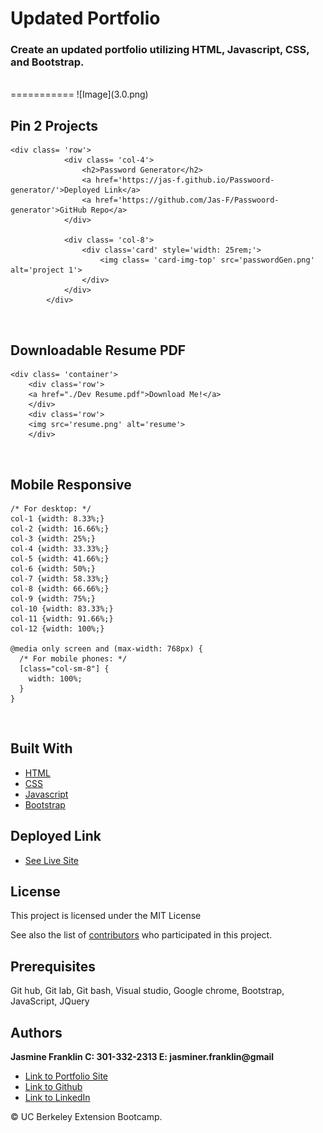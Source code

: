 # Updated Portfolio

### Create an updated portfolio utilizing HTML, Javascript, CSS, and Bootstrap.
<br>
===========
![Image](3.0.png)

<br>

## Pin 2 Projects

```
<div class= 'row'>
            <div class= 'col-4'>
                <h2>Password Generator</h2>
                <a href='https://jas-f.github.io/Passwoord-generator/'>Deployed Link</a>
                <a href='https://github.com/Jas-F/Passwoord-generator'>GitHub Repo</a>
            </div>

            <div class= 'col-8'>
                <div class='card' style='width: 25rem;'>
                    <img class= 'card-img-top' src='passwordGen.png' alt='project 1'>
                </div>
            </div>       
        </div>

```
<br>

## Downloadable Resume PDF

```
<div class= 'container'>
    <div class='row'>
    <a href="./Dev Resume.pdf">Download Me!</a>
    </div>
    <div class='row'>
    <img src='resume.png' alt='resume'>
    </div>
```
<br>

## Mobile Responsive

```
/* For desktop: */
col-1 {width: 8.33%;}
col-2 {width: 16.66%;}
col-3 {width: 25%;}
col-4 {width: 33.33%;}
col-5 {width: 41.66%;}
col-6 {width: 50%;}
col-7 {width: 58.33%;}
col-8 {width: 66.66%;}
col-9 {width: 75%;}
col-10 {width: 83.33%;}
col-11 {width: 91.66%;}
col-12 {width: 100%;}

@media only screen and (max-width: 768px) {
  /* For mobile phones: */
  [class="col-sm-8"] {
    width: 100%;
  }
}
```

<br>

## Built With

* [HTML](https://developer.mozilla.org/en-US/docs/Web/HTML)
* [CSS](https://developer.mozilla.org/en-US/docs/Web/CSS)
* [Javascript](https://developer.mozilla.org/en-US/docs/Web/JavaScript)
* [Bootstrap](https://getbootstrap.com/)

## Deployed Link

* [See Live Site](https://jas-f.github.io/updated-portfolio/)

## License

This project is licensed under the MIT License 

See also the list of [contributors](https://github.com/your/project/contributors) who participated in this project.

## Prerequisites

Git hub,
Git lab,
Git bash,
Visual studio,
Google chrome,
Bootstrap,
JavaScript,
JQuery

## Authors

**Jasmine Franklin C: 301-332-2313 E: jasminer.franklin@gmail** 

- [Link to Portfolio Site](https://jas-f.github.io/updated-portfolio/)
- [Link to Github](https://github.com/)
- [Link to LinkedIn](https://www.linkedin.com/in/jasmine-franklin-8b08ba121)

<p>&copy; UC Berkeley Extension Bootcamp.</p>
